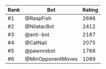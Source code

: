 Rank|Bot|Rating
---|---|---
#1|@RaspFish|2696
#2|@NilatacBot|2412
#3|@anti-bot|2187
#4|@CatNail|2075
#5|@pawnrobot|1768
#6|@MinOpponentMoves|1089
